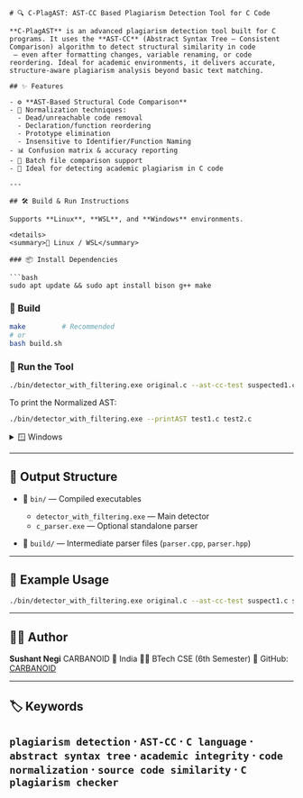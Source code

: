````
# 🔍 C-PlagAST: AST-CC Based Plagiarism Detection Tool for C Code

**C-PlagAST** is an advanced plagiarism detection tool built for C programs. It uses the **AST-CC** (Abstract Syntax Tree – Consistent Comparison) algorithm to detect structural similarity in code
 — even after formatting changes, variable renaming, or code reordering. Ideal for academic environments, it delivers accurate, structure-aware plagiarism analysis beyond basic text matching.

## ✨ Features

- ⚙️ **AST-Based Structural Code Comparison**
- 🔄 Normalization techniques:
  - Dead/unreachable code removal
  - Declaration/function reordering
  - Prototype elimination
  - Insensitive to Identifier/Function Naming
- 📊 Confusion matrix & accuracy reporting
- 📁 Batch file comparison support
- 🧪 Ideal for detecting academic plagiarism in C code

---

## 🛠️ Build & Run Instructions

Supports **Linux**, **WSL**, and **Windows** environments.

<details>
<summary>🐧 Linux / WSL</summary>

### 📦 Install Dependencies

```bash
sudo apt update && sudo apt install bison g++ make
````

### 🔧 Build

```bash
make         # Recommended
# or
bash build.sh
```

### 🧪 Run the Tool

```bash
./bin/detector_with_filtering.exe original.c --ast-cc-test suspected1.c suspected2.c
```

To print the Normalized AST:

```bash
./bin/detector_with_filtering.exe --printAST test1.c test2.c
```

</details>

<details>
<summary>🪟 Windows</summary>

### 🔧 Build

Run `build.bat` in File Explorer or Command Prompt:

```bat
.\build.bat
```

> ⚠️ Ensure `bison` and `g++` are in PATH (use MSYS2 or WSL if needed)

### 🧪 Run the Tool

```bat
bin\detector_with_filtering.exe original.c --ast-cc-test suspected1.c suspected2.c
```

To print normalized AST:

```bat
bin\detector_with_filtering.exe --printAST test1.c test2.c
```

</details>

---

## 📂 Output Structure

* 🔹 `bin/` — Compiled executables

  * `detector_with_filtering.exe` — Main detector
  * `c_parser.exe` — Optional standalone parser
* 🔹 `build/` — Intermediate parser files (`parser.cpp`, `parser.hpp`)

---

## 📌 Example Usage

```bash
./bin/detector_with_filtering.exe original.c --ast-cc-test suspect1.c suspect2.c
```

---

## 🙋‍♂️ Author

**Sushant Negi**
CARBANOID
📍 India
🧑‍💻 BTech CSE (6th Semester)
🔗 GitHub: [CARBANOID](https://github.com/CARBANOID)

---

## 🏷️ Keywords

`plagiarism detection` · `AST-CC` · `C language` · `abstract syntax tree` · `academic integrity` · `code normalization` · `source code similarity` · `C plagiarism checker`
---
